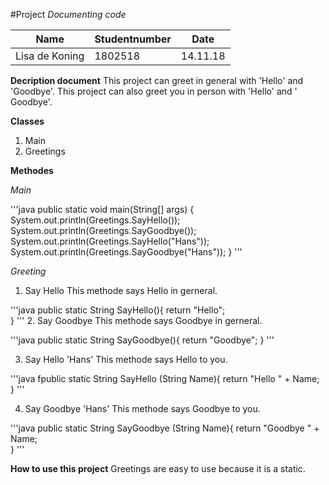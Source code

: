 #Project _Documenting code_

__Name__ | __Studentnumber__ | __Date__
-------- | ----------------- | --------
Lisa de Koning | 1802518 | 14.11.18

__Decription document__
This project can greet in general with 'Hello' and 'Goodbye'.
This project can also greet you in person with 'Hello' and ' Goodbye'.

__Classes__
1. Main
2. Greetings

__Methodes__

_Main_

'''java
public static void main(String[] args) {
            System.out.println(Greetings.SayHello());
            System.out.println(Greetings.SayGoodbye());
            System.out.println(Greetings.SayHello("Hans"));
            System.out.println(Greetings.SayGoodbye("Hans"));
    }
'''

_Greeting_

1. Say Hello
This methode says Hello in gerneral.

'''java
public static String SayHello(){
       return "Hello";  
   }
'''
2. Say Goodbye
This methode says Goodbye in gerneral.

'''java
public static String SayGoodbye(){
       return "Goodbye";
   }
'''

3. Say Hello 'Hans'
This methode says Hello to you.

'''java
fpublic static String SayHello (String Name){
       return "Hello " + Name;
   }
'''

4. Say Goodbye 'Hans'
This methode says Goodbye to you.

'''java
public static String SayGoodbye (String Name){
       return "Goodbye " + Name;    
   }
'''

__How to use this project__
Greetings are easy to use because it is a static.
